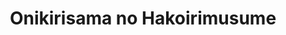--- 
title: "Onikirisama no Hakoirimusume"
publishdate: "2019-1-25T16:48:46+02:00"
src: "https://365manga.net/manga/onikirisama-no-hakoirimusume"
image: "https://data.365manga.net/images/thumbnails/30745-onikirisama-no-hakoirimusume.jpg"
description: " A boy opens a chest at his father's temple, and inside pops out a Hanyou, a half demon, half human girl who wishes for nothing more than to avenge the death of her mother, and her father by herself. It just so happens to be that the boy looks just like his ancestor, the one who killed the girl and mother."
---